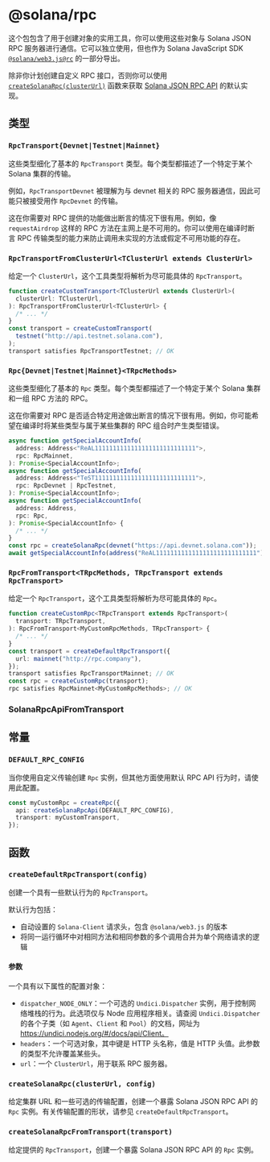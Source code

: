 # @solana/rpc

这个包包含了用于创建对象的实用工具，你可以使用这些对象与 Solana JSON RPC 服务器进行通信。它可以独立使用，但也作为 Solana JavaScript SDK [`@solana/web3.js@rc`](https://github.com/solana-labs/solana-web3.js/tree/master/packages/library) 的一部分导出。

除非你计划创建自定义 RPC 接口，否则你可以使用 [`createSolanaRpc(clusterUrl)`](#createsolanarpcclusterurl-config) 函数来获取 [Solana JSON RPC API](https://solana.com/docs/rpc/http) 的默认实现。

## 类型

### `RpcTransport{Devnet|Testnet|Mainnet}`

这些类型细化了基本的 `RpcTransport` 类型。每个类型都描述了一个特定于某个 Solana 集群的传输。

例如，`RpcTransportDevnet` 被理解为与 devnet 相关的 RPC 服务器通信，因此可能只被接受用作 `RpcDevnet` 的传输。

这在你需要对 RPC 提供的功能做出断言的情况下很有用。例如，像 `requestAirdrop` 这样的 RPC 方法在主网上是不可用的。你可以使用在编译时断言 RPC 传输类型的能力来防止调用未实现的方法或假定不可用功能的存在。

### `RpcTransportFromClusterUrl<TClusterUrl extends ClusterUrl>`

给定一个 `ClusterUrl`，这个工具类型将解析为尽可能具体的 `RpcTransport`。

```ts
function createCustomTransport<TClusterUrl extends ClusterUrl>(
  clusterUrl: TClusterUrl,
): RpcTransportFromClusterUrl<TClusterUrl> {
  /* ... */
}
const transport = createCustomTransport(
  testnet("http://api.testnet.solana.com"),
);
transport satisfies RpcTransportTestnet; // OK
```

### `Rpc{Devnet|Testnet|Mainnet}<TRpcMethods>`

这些类型细化了基本的 `Rpc` 类型。每个类型都描述了一个特定于某个 Solana 集群和一组 RPC 方法的 RPC。

这在你需要对 RPC 是否适合特定用途做出断言的情况下很有用。例如，你可能希望在编译时将某些类型与属于某些集群的 RPC 组合时产生类型错误。

```ts
async function getSpecialAccountInfo(
  address: Address<"ReAL1111111111111111111111111111">,
  rpc: RpcMainnet,
): Promise<SpecialAccountInfo>;
async function getSpecialAccountInfo(
  address: Address<"TeST1111111111111111111111111111">,
  rpc: RpcDevnet | RpcTestnet,
): Promise<SpecialAccountInfo>;
async function getSpecialAccountInfo(
  address: Address,
  rpc: Rpc,
): Promise<SpecialAccountInfo> {
  /* ... */
}
const rpc = createSolanaRpc(devnet("https://api.devnet.solana.com"));
await getSpecialAccountInfo(address("ReAL1111111111111111111111111111"), rpc); // ERROR
```

### `RpcFromTransport<TRpcMethods, TRpcTransport extends RpcTransport>`

给定一个 `RpcTransport`，这个工具类型将解析为尽可能具体的 `Rpc`。

```ts
function createCustomRpc<TRpcTransport extends RpcTransport>(
  transport: TRpcTransport,
): RpcFromTransport<MyCustomRpcMethods, TRpcTransport> {
  /* ... */
}
const transport = createDefaultRpcTransport({
  url: mainnet("http://rpc.company"),
});
transport satisfies RpcTransportMainnet; // OK
const rpc = createCustomRpc(transport);
rpc satisfies RpcMainnet<MyCustomRpcMethods>; // OK
```

### SolanaRpcApiFromTransport<TTransport extends RpcTransport>

## 常量

### `DEFAULT_RPC_CONFIG`

当你使用自定义传输创建 `Rpc` 实例，但其他方面使用默认 RPC API 行为时，请使用此配置。

```ts
const myCustomRpc = createRpc({
  api: createSolanaRpcApi(DEFAULT_RPC_CONFIG),
  transport: myCustomTransport,
});
```

## 函数

### `createDefaultRpcTransport(config)`

创建一个具有一些默认行为的 `RpcTransport`。

默认行为包括：

- 自动设置的 `Solana-Client` 请求头，包含 `@solana/web3.js` 的版本
- 将同一运行循环中对相同方法和相同参数的多个调用合并为单个网络请求的逻辑

#### 参数

一个具有以下属性的配置对象：

- `dispatcher_NODE_ONLY`：一个可选的 `Undici.Dispatcher` 实例，用于控制网络堆栈的行为。此选项仅与 Node 应用程序相关。请查阅 `Undici.Dispatcher` 的各个子类（如 `Agent`、`Client` 和 `Pool`）的文档，网址为 https://undici.nodejs.org/#/docs/api/Client。
- `headers`：一个可选对象，其中键是 HTTP 头名称，值是 HTTP 头值。此参数的类型不允许覆盖某些头。
- `url`：一个 `ClusterUrl`，用于联系 RPC 服务器。

### `createSolanaRpc(clusterUrl, config)`

给定集群 URL 和一些可选的传输配置，创建一个暴露 Solana JSON RPC API 的 `Rpc` 实例。有关传输配置的形状，请参见 `createDefaultRpcTransport`。

### `createSolanaRpcFromTransport(transport)`

给定提供的 `RpcTransport`，创建一个暴露 Solana JSON RPC API 的 `Rpc` 实例。
